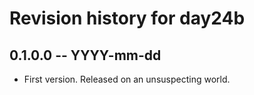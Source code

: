 # Revision history for day24b

## 0.1.0.0 -- YYYY-mm-dd

* First version. Released on an unsuspecting world.

